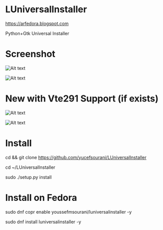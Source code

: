 # LUniversalInstaller
https://arfedora.blogspot.com

Python+Gtk  Universal Installer



# Screenshot

![Alt text](https://raw.githubusercontent.com/yucefsourani/LUniversalInstaller/master/Screenshot/Screenshot1.png "Screenshot")


![Alt text](https://raw.githubusercontent.com/yucefsourani/LUniversalInstaller/master/Screenshot/Screenshot2.png "Screenshot")


# New with Vte291 Support (if exists)

![Alt text](https://raw.githubusercontent.com/yucefsourani/LUniversalInstaller/master/Screenshot/Screenshot3.jpg "Screenshot")

![Alt text](https://raw.githubusercontent.com/yucefsourani/LUniversalInstaller/master/Screenshot/Screenshot4.jpg "Screenshot")


# Install 

cd && git clone https://github.com/yucefsourani/LUniversalInstaller

cd ~/LUniversalInstaller

sudo ./setup.py install


# Install on Fedora

 sudo dnf copr enable youssefmsourani/luniversalinstaller -y
 
 sudo dnf install luniversalinstaller -y

